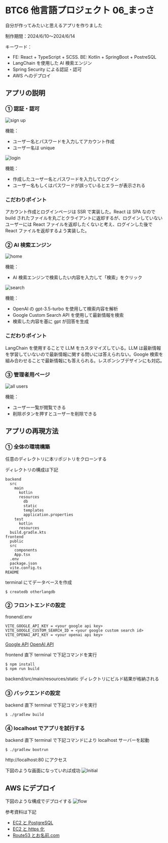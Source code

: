 # BTC6 他言語プロジェクト 06\_まっさ

自分が作ってみたいと思えるアプリを作りました

制作期間：2024/6/10〜2024/6/14

キーワード：

- FE: React + TypeScript + SCSS. BE: Kotlin + SpringBoot + PostreSQL
- LangChain を使用した AI 検索エンジン
- Spring Security による認証・認可
- AWS へのデプロイ

## アプリの説明

### ① 認証・認可

![sign up](./img/signup.png)

機能：

- ユーザー名とパスワードを入力してアカウント作成
- ユーザー名は unique

![login](./img/login.png)

機能：

- 作成したユーザー名とパスワードを入力してログイン
- ユーザー名もしくはパスワードが誤っているとエラーが表示される

### こだわりポイント

アカウント作成とログインページは SSR で実装した。React は SPA なので build されたファイルを丸ごとクライアントに返却するが、ログインしていないユーザーには React ファイルを返却したくないと考え、ログインした後で React ファイルを返却するよう実装した。

### ② AI 検索エンジン

![home](./img/home.png)

機能：

- AI 検索エンジンで検索したい内容を入力して「検索」をクリック

![search](./img/search.png)

機能：

- OpenAI の gpt-3.5-turbo を使用して検索内容を解析
- Google Custom Search API を使用して最新情報を検索
- 検索した内容を基に gpt が回答を生成

### こだわりポイント

LangChain を使用することで LLM をカスタマイズしている。LLM は最新情報を学習していないので最新情報に関する問いには答えられない。Google 検索を組み合わせることで最新情報にも答えられる。レスポンシブデザインにも対応。

### ③ 管理者用ページ

![all users](./img/allusers.png)

機能：

- ユーザー一覧が閲覧できる
- 削除ボタンを押すとユーザーを削除できる

## アプリの再現方法

### ① 全体の環境構築

任意のディレクトリに本リポジトリをクローンする

ディレクトリの構成は下記

```
backend
  src
    main
      kotlin
      resources
        db
        static
        templates
        application.properties
    test
      kotlin
      resources
  build.gradle.kts
frontend
  public
  src
    components
    App.tsx
  .env
  package.json
  vite.config.ts
README
```

terminal にてデータベースを作成

```
$ createdb otherlangdb
```

### ② フロントエンドの設定

fronend/.env

```
VITE_GOOGLE_API_KEY = <your google api key>
VITE_GOOGLE_CUSTOM_SEARCH_ID = <your google custom search id>
VITE_OPENAI_API_KEY = <your openai api key>
```

[Google API](https://console.developers.google.com/)
[OpenAI API](https://openai.com/api/)

frontend 直下 terminal で下記コマンドを実行

```
$ npm install
$ npm run build
```

backend/src/main/resources/static ディレクトリにビルド結果が格納される

### ③ バックエンドの設定

backend 直下 terminal で下記コマンドを実行

```
$ ./gradlew build
```

### ④ localhost でアプリを試行する

backend 直下 terminal で下記コマンドにより localhost サーバーを起動

```
$ ./gradlew bootrun
```

http://localhost:80 にアクセス

下図のような画面になっていれば成功
![Initial](./img/initial.png)

## AWS にデプロイ

下図のような構成でデプロイする
![flow](./img/flow.png)

参考資料は下記

- [EC2 と PostgreSQL](https://docs.aws.amazon.com/ja_jp/AmazonRDS/latest/UserGuide/CHAP_GettingStarted.CreatingConnecting.PostgreSQL.html)
- [EC2 と https 化](https://qiita.com/nozomiyamada/items/1d18d87a85b798f5eaf5)
- [Route53 とお名前.com](https://dev.classmethod.jp/articles/route53-domain-onamae/)
